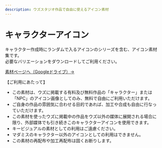 ```yaml
---
description: ウズスタジオ作品で自由に使えるアイコン素材
---
```


# キャラクターアイコン

キャラクター作成時にランダムで入るアイコンのシリーズを含む、アイコン素材集です。\
必要なバリエーションをダウンロードしてご利用ください。

[素材ページへ（Googleドライブ）→](https://drive.google.com/drive/folders/15Bw\_ejFrXiPR2HMJLVaVgUsOSzPibkE3?usp=sharing)



【ご利用にあたって】

* この素材は、ウズに掲載する有料及び無料作品の「キャラクター」または「NPC」のアイコン画像としてのみ、無料で自由にご利用いただけます。
* ご自身の作品の雰囲気に合わせる目的であれば、加工や合成も自由に行なっていただけます。
* この素材を使ったウズに掲載中の作品をウズ以外の媒体に展開される場合に限り、外部媒体でも引き続きこのキャラクターアイコンを使用できます。
* キービジュアルの素材としての利用はご遠慮ください。
* マダミスのキャラクター以外のアイコンとしての利用はできません。
* この素材の再配布や加工再配布は固くお断りします。
